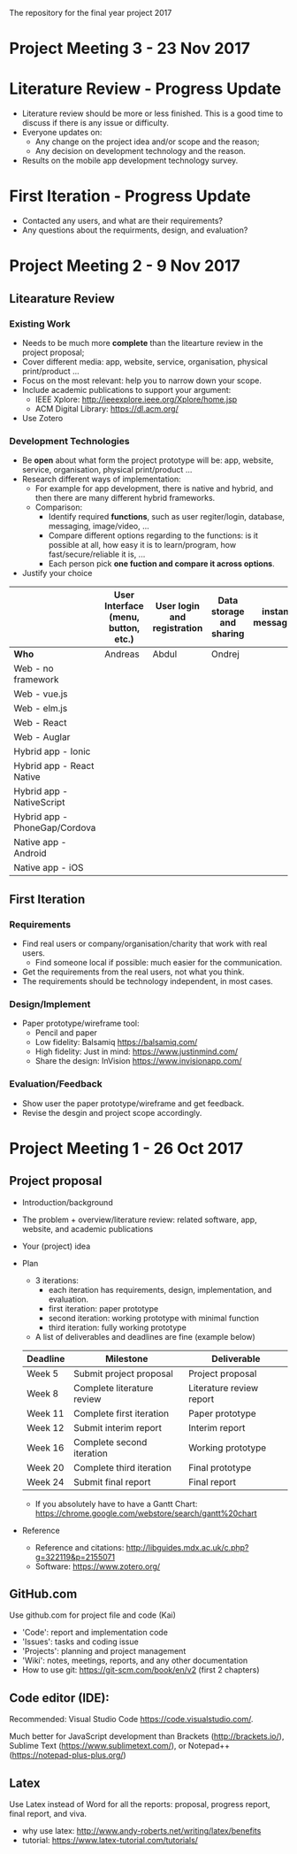 The repository for the final year project 2017

# Project Meeting 3 - 23 Nov 2017

# Literature Review - Progress Update
- Literature review should be more or less finished. This is a good time to discuss if there is any issue or difficulty.
- Everyone updates on:
  - Any change on the project idea and/or scope and the reason;
  - Any decision on development technology and the reason.
- Results on the mobile app development technology survey.

# First Iteration - Progress Update
- Contacted any users, and what are their requirements?
- Any questions about the requirments, design, and evaluation?

# Project Meeting 2 - 9 Nov 2017

## Litearature Review

### Existing Work
- Needs to be much more **complete** than the litearture review in the project proposal;
- Cover different media: app, website, service, organisation, physical print/product ...
- Focus on the most relevant: help you to narrow down your scope.
- Include academic publications to support your argument: 
  - IEEE Xplore: http://ieeexplore.ieee.org/Xplore/home.jsp
  - ACM Digital Library: https://dl.acm.org/
- Use Zotero

### Development Technologies

- Be **open** about what form the project prototype will be: app, website, service, organisation, physical print/product ...
- Research different ways of implementation:
  - For example for app development, there is native and hybrid, and then there are many different hybrid frameworks. 
  - Comparison: 
    - Identify required **functions**, such as user regiter/login, database, messaging, image/video, ...
    - Compare different options regarding to the functions: is it possible at all, how easy it is to learn/program, how fast/secure/reliable it is, ...
    - Each person pick **one fuction and compare it across options**.
- Justify your choice

| | User Interface (menu, button, etc.) | User login and registration | Data storage and sharing | instant messaging | API (google maps, facebook, etc.) | Camera, GPS, and other hardware|
| ----- | ----- | ----- | ----- | ----- | ---- | ----- |
| **Who** | Andreas | Abdul | Ondrej | | Bogdan | |
| Web - no framework | | | | | | |
| Web - vue.js | | | | | | |
| Web - elm.js | | | | | | |
| Web - React | | | | | | |
| Web - Auglar | | | | | | |
| Hybrid app - Ionic | | | | | | |
| Hybrid app - React Native | | | | | | |
| Hybrid app - NativeScript | | | | | | |
| Hybrid app - PhoneGap/Cordova | | | | | | |
| Native app - Android | | | | | | | 
| Native app - iOS | | | | | | |



## First Iteration

### Requirements

- Find real users or company/organisation/charity that work with real users.
  - Find someone local if possible: much easier for the communication.
- Get the requirements from the real users, not what you think.
- The requirements should be technology independent, in most cases.

### Design/Implement

- Paper prototype/wireframe tool: 
  - Pencil and paper
  - Low fidelity: Balsamiq https://balsamiq.com/
  - High fidelity: Just in mind: https://www.justinmind.com/
  - Share the design: InVision https://www.invisionapp.com/

### Evaluation/Feedback

- Show user the paper prototype/wireframe and get feedback.
- Revise the desgin and project scope accordingly.

# Project Meeting 1 - 26 Oct 2017

## Project proposal
  - Introduction/background
  - The problem + overview/literature review: related software, app, website, and academic publications
  - Your (project) idea
  - Plan
    - 3 iterations: 
      - each iteration has requirements, design, implementation, and evaluation.
      - first iteration: paper prototype
      - second iteration: working prototype with minimal function
      - third iteration: fully working prototype
    - A list of deliverables and deadlines are fine (example below)
    
    | Deadline | Milestone | Deliverable |
    | ---- | --------- | ----------- |
    | Week 5 | Submit project proposal | Project proposal|
    | Week 8 | Complete literature review | Literature review report|
    | Week 11 | Complete first iteration | Paper prototype|
    | Week 12 | Submit interim report | Interim report|
    | Week 16 | Complete second iteration | Working prototype|
    | Week 20 | Complete third iteration | Final prototype|
    | Week 24 | Submit final report | Final report|
    
    - If you absolutely have to have a Gantt Chart: https://chrome.google.com/webstore/search/gantt%20chart 
  - Reference
    - Reference and citations: http://libguides.mdx.ac.uk/c.php?g=322119&p=2155071
    - Software: https://www.zotero.org/

## GitHub.com
Use github.com for project file and code (Kai)
  - 'Code': report and implementation code
  - 'Issues': tasks and coding issue
  - 'Projects': planning and project management
  - 'Wiki': notes, meetings, reports, and any other documentation
  - How to use git: https://git-scm.com/book/en/v2 (first 2 chapters)

## Code editor (IDE): 
Recommended: Visual Studio Code https://code.visualstudio.com/. 

Much better for JavaScript development than Brackets (http://brackets.io/), Sublime Text (https://www.sublimetext.com/), or Notepad++ (https://notepad-plus-plus.org/)

## Latex
Use Latex instead of Word for all the reports: proposal, progress report, final report, and viva. 
  - why use latex: http://www.andy-roberts.net/writing/latex/benefits
  - tutorial: https://www.latex-tutorial.com/tutorials/
